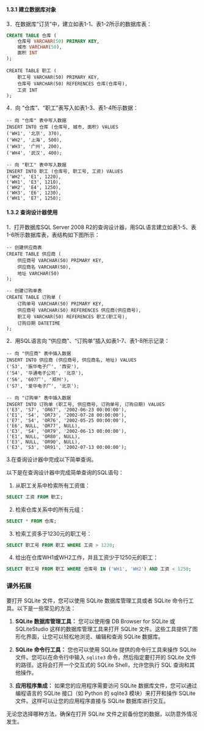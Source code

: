 #### 1.3.1 建立数据库对象

3．在数据库“订货”中，建立如表1-1、表1-2所示的数据库表：

```sql
CREATE TABLE 仓库 (
    仓库号 VARCHAR(50) PRIMARY KEY,
    城市 VARCHAR(50),
    面积 INT
);
```

```sqlite
CREATE TABLE 职工 (
    职工号 VARCHAR(50) PRIMARY KEY,
    仓库号 VARCHAR(50) REFERENCES 仓库(仓库号),
    工资 INT
);
```

4．向 “仓库”、“职工”表写入如表1-3、表1-4所示数据：

```sqlite
-- 向 "仓库" 表中写入数据
INSERT INTO 仓库 (仓库号, 城市, 面积) VALUES
('WH1', '北京', 370),
('WH2', '上海', 500),
('WH3', '广州', 200),
('WH4', '武汉', 400);

-- 向 "职工" 表中写入数据
INSERT INTO 职工 (仓库号, 职工号, 工资) VALUES
('WH2', 'E1', 1220),
('WH1', 'E3', 1210),
('WH2', 'E4', 1250),
('WH3', 'E6', 1230),
('WH1', 'E7', 1250);
```

#### 1.3.2 查询设计器使用

1．打开数据库SQL Server 2008 R2的查询设计器，用SQL语言建立如表1-5、表1-6所示数据库表，表结构如下图所示：

```sqlite
-- 创建供应商表
CREATE TABLE 供应商 (
    供应商号 VARCHAR(50) PRIMARY KEY,
    供应商名 VARCHAR(50),
    地址 VARCHAR(50)
);

-- 创建订购单表
CREATE TABLE 订购单 (
    订购单号 VARCHAR(50) PRIMARY KEY,
    供应商号 VARCHAR(50) REFERENCES 供应商(供应商号),
    职工号 VARCHAR(50) REFERENCES 职工(职工号),
    订购日期 DATETIME
);
```

2．用SQL语言向 “供应商”、“订购单”插入如表1-7、表1-8所示记录：

```sqlite
-- 向 "供应商" 表中插入数据
INSERT INTO 供应商 (供应商号, 供应商名, 地址) VALUES
('S3', '振华电子厂', '西安'),
('S4', '华通电子公司', '北京'),
('S6', '607厂', '郑州'),
('S7', '爱华电子厂', '北京');

-- 向 "订购单" 表中插入数据
INSERT INTO 订购单 (职工号, 供应商号, 订购单号, 订购日期) VALUES
('E3', 'S7', 'OR67', '2002-06-23 00:00:00'),
('E1', 'S4', 'OR73', '2002-07-28 00:00:00'),
('E7', 'S4', 'OR76', '2002-05-25 00:00:00'),
('E6', NULL, 'OR77', NULL),
('E3', 'S4', 'OR79', '2002-06-13 00:00:00'),
('E1', NULL, 'OR80', NULL),
('E3', NULL, 'OR90', NULL),
('E3', 'S3', 'OR91', '2002-07-13 00:00:00');

```

3.在查询设计器中完成以下简单查询。

以下是在查询设计器中完成简单查询的SQL语句：

1) 从职工关系中检索所有工资值：

```sql
SELECT 工资 FROM 职工;
```

2) 检索仓库关系中的所有元组：

```sql
SELECT * FROM 仓库;
```

3) 检索工资多于1230元的职工号：

```sql
SELECT 职工号 FROM 职工 WHERE 工资 > 1230;
```

4) 给出在仓库WH1或WH2工作，并且工资少于1250元的职工：

```sql
SELECT 职工号 FROM 职工 WHERE 仓库号 IN ('WH1', 'WH2') AND 工资 < 1250;
```



### 课外拓展

要打开 SQLite 文件，您可以使用 SQLite 数据库管理工具或者 SQLite 命令行工具。以下是一些常见的方法：

1. **SQLite 数据库管理工具：** 您可以使用像 DB Browser for SQLite 或 SQLiteStudio 这样的数据库管理工具来打开 SQLite 文件。这些工具提供了图形化界面，让您可以轻松地浏览、编辑和查询 SQLite 数据库。

2. **SQLite 命令行工具：** 您也可以使用 SQLite 提供的命令行工具来操作 SQLite 文件。您可以在命令行中输入 `sqlite3` 命令，然后指定要打开的 SQLite 文件的路径。这将会打开一个交互式的 SQLite Shell，允许您执行 SQL 查询和其他操作。

3. **应用程序集成：** 如果您的应用程序需要访问 SQLite 数据库文件，您可以通过编程语言的 SQLite 接口（如 Python 的 sqlite3 模块）来打开和操作 SQLite 文件。这样可以让您的应用程序直接与 SQLite 数据库进行交互。

无论您选择哪种方法，确保在打开 SQLite 文件之前备份您的数据，以防意外情况发生。
